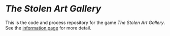 # *The Stolen Art Gallery*

This is the code and process repository for the game *The Stolen Art Gallery*. See the [information page](info/) for more detail.

